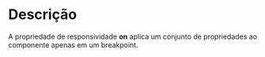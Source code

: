 # Descrição

A propriedade de responsividade **on** aplica um conjunto de propriedades ao componente apenas em um breakpoint.